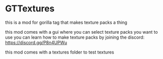 # GTTextures
this is a mod for gorilla tag that makes texture packs a thing 

this mod comes with a gui where you can select texture packs you want to use you can learn how to make texture packs by joining the discord: https://discord.gg/P8n4UPWu

this mod comes with a textures folder to test textures 
